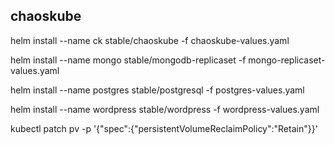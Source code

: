 ## chaoskube

helm install --name ck stable/chaoskube -f chaoskube-values.yaml

helm install --name mongo stable/mongodb-replicaset -f mongo-replicaset-values.yaml

helm install --name postgres stable/postgresql -f postgres-values.yaml

helm install --name wordpress stable/wordpress -f wordpress-values.yaml

kubectl patch pv <your-pv-name> -p '{"spec":{"persistentVolumeReclaimPolicy":"Retain"}}'
